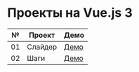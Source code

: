 # Проекты на Vue.js 3

| №  | Проект   | Демо                                                |
| -- | -------- | --------------------------------------------------- |
| 01 | Слайдер  | [Демо](https://inteltone.ru/vue/expanding-cards/)   |
| 02 | Шаги     | [Демо](https://inteltone.ru/vue/progress-steps/) |

